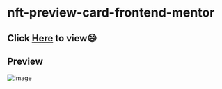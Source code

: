# nft-preview-card-frontend-mentor

## Click <a href="https://pramod082002.github.io/nft-preview-card/">Here</a> to view😄

## Preview
![image](https://user-images.githubusercontent.com/98146489/183250953-55e93fdc-6a67-492f-b277-5480b88579e2.png)
